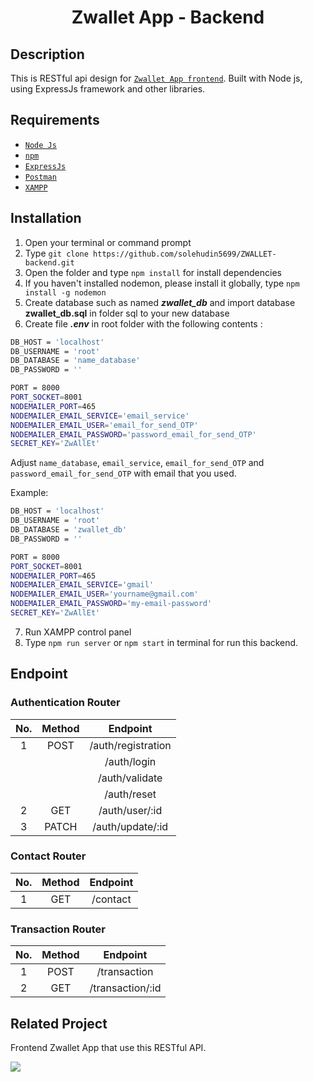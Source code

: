 <h1 align="center">Zwallet App - Backend</h1>

## Description

This is RESTful api design for
[`Zwallet App frontend`](https://github.com/solehudin5699/ZWALLET-frontend.git).
Built with Node js, using ExpressJs framework and other libraries.

## Requirements

- [`Node Js`](https://nodejs.org/en/)
- [`npm`](https://www.npmjs.com/get-npm)
- [`ExpressJs`](https://expressjs.com/)
- [`Postman`](https://www.postman.com/downloads/)
- [`XAMPP`](https://www.apachefriends.org/index.html)

## Installation

1. Open your terminal or command prompt
2. Type `git clone https://github.com/solehudin5699/ZWALLET-backend.git`
3. Open the folder and type `npm install` for install dependencies
4. If you haven't installed nodemon, please install it globally, type
   `npm install -g nodemon`
5. Create database such as named **_zwallet_db_** and import database
   **zwallet_db.sql** in folder sql to your new database
6. Create file **_.env_** in root folder with the following contents :

```bash
DB_HOST = 'localhost'
DB_USERNAME = 'root'
DB_DATABASE = 'name_database'
DB_PASSWORD = ''

PORT = 8000
PORT_SOCKET=8001
NODEMAILER_PORT=465
NODEMAILER_EMAIL_SERVICE='email_service'
NODEMAILER_EMAIL_USER='email_for_send_OTP'
NODEMAILER_EMAIL_PASSWORD='password_email_for_send_OTP'
SECRET_KEY='ZwAllEt'
```

Adjust `name_database`, `email_service`, `email_for_send_OTP` and
`password_email_for_send_OTP` with email that you used.

Example:

```bash
DB_HOST = 'localhost'
DB_USERNAME = 'root'
DB_DATABASE = 'zwallet_db'
DB_PASSWORD = ''

PORT = 8000
PORT_SOCKET=8001
NODEMAILER_PORT=465
NODEMAILER_EMAIL_SERVICE='gmail'
NODEMAILER_EMAIL_USER='yourname@gmail.com'
NODEMAILER_EMAIL_PASSWORD='my-email-password'
SECRET_KEY='ZwAllEt'
```

7. Run XAMPP control panel
8. Type `npm run server` or `npm start` in terminal for run this backend.

## Endpoint

### Authentication Router

| No. | Method |      Endpoint      |
| :-: | :----: | :----------------: |
|  1  |  POST  | /auth/registration |
|     |        |    /auth/login     |
|     |        |   /auth/validate   |
|     |        |    /auth/reset     |
|  2  |  GET   |   /auth/user/:id   |
|  3  | PATCH  |  /auth/update/:id  |

### Contact Router

| No. | Method | Endpoint |
| :-: | :----: | :------: |
|  1  |  GET   | /contact |

### Transaction Router

| No. | Method |     Endpoint     |
| :-: | :----: | :--------------: |
|  1  |  POST  |   /transaction   |
|  2  |  GET   | /transaction/:id |

## Related Project

Frontend Zwallet App that use this RESTful API.

<a href="https://github.com/solehudin5699/ZWALLET-frontend.git">
<img src="https://img.shields.io/badge/Zwallet%20Frontend-Repository-blue.svg?style=popout&logo=github"/>
</a>
